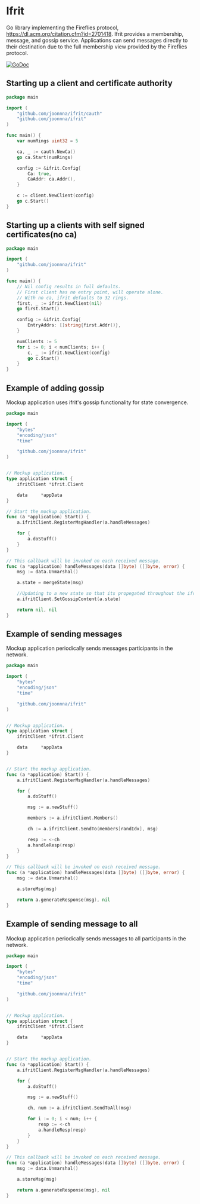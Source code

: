 # Ifrit
Go library implementing the Fireflies protocol, https://dl.acm.org/citation.cfm?id=2701418.
Ifrit provides a membership, message, and gossip service.
Applications can send messages directly to their destination due to the full membership view
provided by the Fireflies protocol.

[![GoDoc](https://godoc.org/github.com/joonnna/ifrit?status.svg)](https://godoc.org/github.com/joonnna/ifrit)

## Starting up a client and certificate authority
```go
package main

import (
	"github.com/joonnna/ifrit/cauth"
	"github.com/joonnna/ifrit"
)

func main() {
    var numRings uint32 = 5

    ca, _ := cauth.NewCa()
    go ca.Start(numRings)

    config := &ifrit.Config{
        Ca: true,
        CaAddr: ca.Addr(),
    }

    c := client.NewClient(config)
    go c.Start()
}
```

## Starting up a clients with self signed certificates(no ca)
```go
package main

import (
	"github.com/joonnna/ifrit"
)

func main() {
    // Nil config results in full defaults.
    // First client has no entry point, will operate alone.
    // With no ca, ifrit defaults to 32 rings.
    first, _ := ifrit.NewClient(nil)
    go first.Start()

    config := &ifrit.Config{
        EntryAddrs: []string{first.Addr()},
    }

    numClients := 5
    for i := 0; i < numClients; i++ {
        c, _ := ifrit.NewClient(config)
        go c.Start()
    }
}
```

## Example of adding gossip
Mockup application uses ifrit's gossip functionality for state convergence.
```go
package main

import (
    "bytes"
    "encoding/json"
    "time"

    "github.com/joonnna/ifrit"
)


// Mockup application.
type application struct {
    ifritClient *ifrit.Client

    data     *appData
}

// Start the mockup application.
func (a *application) Start() {
    a.ifritClient.RegisterMsgHandler(a.handleMessages)

    for {
        a.doStuff()
    }
}

// This callback will be invoked on each received message.
func (a *application) handleMessages(data []byte) ([]byte, error) {
    msg := data.Unmarshal()

    a.state = mergeState(msg)

    //Updating to a new state so that its propegated throughout the ifrit network
    a.ifritClient.SetGossipContent(a.state)

    return nil, nil
}
```


## Example of sending messages
Mockup application periodically sends messages participants in the network.
```go
package main

import (
    "bytes"
    "encoding/json"
    "time"

    "github.com/joonnna/ifrit"
)


// Mockup application.
type application struct {
    ifritClient *ifrit.Client

    data     *appData
}


// Start the mockup application.
func (a *application) Start() {
    a.ifritClient.RegisterMsgHandler(a.handleMessages)

    for {
        a.doStuff()

        msg := a.newStuff()

        members := a.ifritClient.Members()

        ch := a.ifritClient.SendTo(members[randIdx], msg)

        resp := <-ch
        a.handleResp(resp)
    }
}

// This callback will be invoked on each received message.
func (a *application) handleMessages(data []byte) ([]byte, error) {
    msg := data.Unmarshal()

    a.storeMsg(msg)

    return a.generateResponse(msg), nil
}
```





## Example of sending message to all
Mockup application periodically sends messages to all participants in the network.
```go
package main

import (
    "bytes"
    "encoding/json"
    "time"

    "github.com/joonnna/ifrit"
)


// Mockup application.
type application struct {
    ifritClient *ifrit.Client

    data     *appData
}


// Start the mockup application.
func (a *application) Start() {
    a.ifritClient.RegisterMsgHandler(a.handleMessages)

    for {
        a.doStuff()

        msg := a.newStuff()

        ch, num := a.ifritClient.SendToAll(msg)

        for i := 0; i < num; i++ {
            resp := <-ch
            a.handleResp(resp)
        }
    }
}

// This callback will be invoked on each received message.
func (a *application) handleMessages(data []byte) ([]byte, error) {
    msg := data.Unmarshal()

    a.storeMsg(msg)

    return a.generateResponse(msg), nil
}
```
